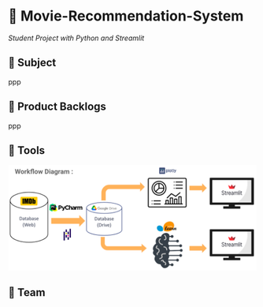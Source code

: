 # :car:  Movie-Recommendation-System 
*Student Project with Python and Streamlit*

## :beginner: Subject 

ppp


## :dart: Product Backlogs

ppp


## :wrench: Tools

![Picture1](Pictures/WorkflowDiagram.png)


## :handshake: Team
